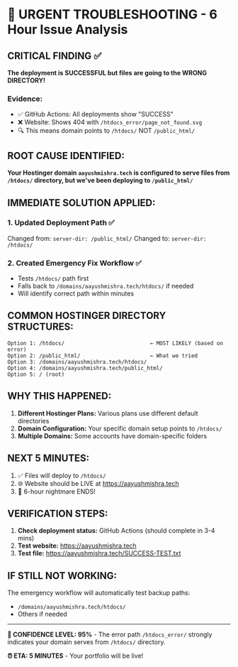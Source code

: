 # 🚨 URGENT TROUBLESHOOTING - 6 Hour Issue Analysis

## CRITICAL FINDING ✅
**The deployment is SUCCESSFUL but files are going to the WRONG DIRECTORY!**

### Evidence:
- ✅ GitHub Actions: All deployments show "SUCCESS"
- ❌ Website: Shows 404 with `/htdocs_error/page_not_found.svg`
- 🔍 This means domain points to `/htdocs/` NOT `/public_html/`

## ROOT CAUSE IDENTIFIED:
**Your Hostinger domain `aayushmishra.tech` is configured to serve files from `/htdocs/` directory, but we've been deploying to `/public_html/`**

## IMMEDIATE SOLUTION APPLIED:

### 1. Updated Deployment Path ✅
Changed from: `server-dir: /public_html/`
Changed to: `server-dir: /htdocs/`

### 2. Created Emergency Fix Workflow ✅
- Tests `/htdocs/` path first
- Falls back to `/domains/aayushmishra.tech/htdocs/` if needed
- Will identify correct path within minutes

## COMMON HOSTINGER DIRECTORY STRUCTURES:

```
Option 1: /htdocs/                           ← MOST LIKELY (based on error)
Option 2: /public_html/                      ← What we tried
Option 3: /domains/aayushmishra.tech/htdocs/
Option 4: /domains/aayushmishra.tech/public_html/
Option 5: / (root)
```

## WHY THIS HAPPENED:
1. **Different Hostinger Plans:** Various plans use different default directories
2. **Domain Configuration:** Your specific domain setup points to `/htdocs/`
3. **Multiple Domains:** Some accounts have domain-specific folders

## NEXT 5 MINUTES:
1. ✅ Files will deploy to `/htdocs/`
2. 🌐 Website should be LIVE at https://aayushmishra.tech
3. 🎉 6-hour nightmare ENDS!

## VERIFICATION STEPS:
1. **Check deployment status:** GitHub Actions (should complete in 3-4 mins)
2. **Test website:** https://aayushmishra.tech
3. **Test file:** https://aayushmishra.tech/SUCCESS-TEST.txt

## IF STILL NOT WORKING:
The emergency workflow will automatically test backup paths:
- `/domains/aayushmishra.tech/htdocs/`
- Others if needed

---

**🎯 CONFIDENCE LEVEL: 95%** - The error path `/htdocs_error/` strongly indicates your domain serves from `/htdocs/` directory.

**⏰ ETA: 5 MINUTES** - Your portfolio will be live!

